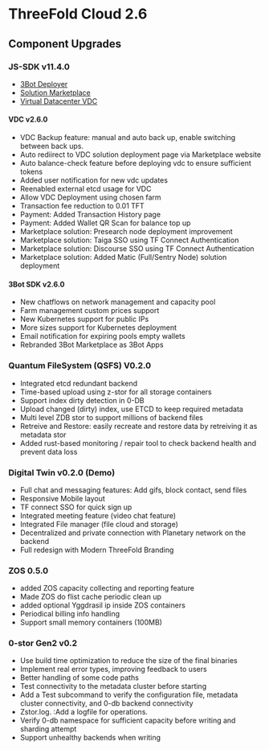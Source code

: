 
 # ThreeFold Cloud 2.6

## Component Upgrades

### JS-SDK v11.4.0
- [3Bot Deployer](https://github.com/threefoldtech/js-sdk/tree/development/jumpscale/packages/threebot_deployer)
- [Solution Marketplace](https://github.com/threefoldtech/js-sdk/tree/development/jumpscale/packages/marketplace)
- [Virtual Datacenter VDC](https://github.com/threefoldtech/js-sdk/tree/development/jumpscale/packages/vdc)

#### VDC v2.6.0 
- VDC Backup feature: manual and auto back up, enable switching between back ups.
- Auto rediirect to VDC solution deployment page via Marketplace website
- Auto balance-check feature before deploying vdc to ensure sufficient tokens
- Added user notification for new vdc updates
- Reenabled external etcd usage for VDC
- Allow VDC Deployment using chosen farm
- Transaction fee reduction to 0.01 TFT
- Payment: Added Transaction History page
- Payment: Added Wallet QR Scan for balance top up
- Marketplace solution: Presearch node deployment improvement
- Marketplace solution: Taiga SSO using TF Connect Authentication
- Marketplace solution: Discourse SSO using TF Connect Authentication
- Marketplace solution: Added Matic (Full/Sentry Node) solution deployment

#### 3Bot SDK v2.6.0
- New chatflows on network management and capacity pool
- Farm management custom prices support
- New Kubernetes support for public IPs
- More sizes support for Kubernetes deployment
- Email notification for expiring pools empty wallets
- Rebranded 3Bot Marketplace as 3Bot Apps

### Quantum FileSystem (QSFS) V0.2.0
- Integrated etcd redundant backend
- Time-based upload using z-stor for all storage containers
- Support index dirty detection in 0-DB
- Upload changed (dirty) index, use ETCD to keep required metadata
- Multi level ZDB stor to support millions of backend files
- Retreive and Restore: easily recreate and restore data by retreiving it as metadata stor 
- Added rust-based monitoring / repair tool to check backend health and prevent data loss

### Digital Twin v0.2.0 (Demo)
- Full chat and messaging features: Add gifs, block contact, send files
- Responsive Mobile layout
- TF connect SSO for quick sign up
- Integrated meeting feature (video chat feature)
- Integrated File manager (file cloud and storage)
- Decentralized and private connection with Planetary network on the backend
- Full redesign with Modern ThreeFold Branding

### ZOS 0.5.0
- added ZOS capacity collecting and reporting feature
- Made ZOS do flist cache periodic clean up
- added optional Yggdrasil ip inside ZOS containers
- Periodical billing info handling
- Support small memory containers (100MB)

### 0-stor Gen2 v0.2
- Use build time optimization to reduce the size of the final binaries
- Implement real error types, improving feedback to users
- Better handling of some code paths
- Test connectivity to the metadata cluster before starting
- Add a Test subcommand to verify the configuration file, metadata cluster connectivity, and 0-db backend connectivity
- Zstor.log. :Add a logfile for operations.
- Verify 0-db namespace for sufficient capacity before writing and sharding attempt
- Support unhealthy backends when writing



